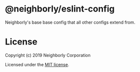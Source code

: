 # @neighborly/eslint-config

Neighborly's base base config that all other configs extend from.

# License

Copyright (c) 2019 Neighborly Corporation

Licensed under the [MIT license](https://github.com/neighborly/eslint-config/blob/master/LICENSE.md).
